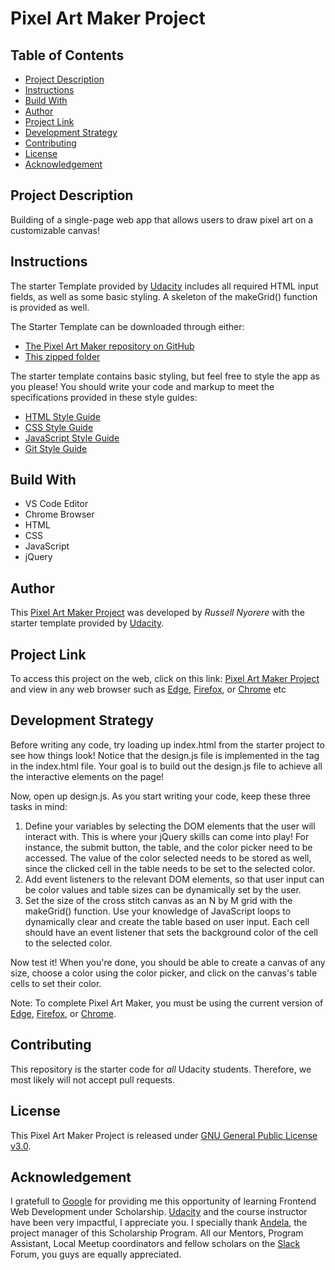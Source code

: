 # Pixel Art Maker Project

## Table of Contents

* [Project Description](#project-description)
* [Instructions](#instructions)
* [Build With](#build-with)
* [Author](#author)
* [Project Link](#project-link)
* [Development Strategy](#development-strategy)
* [Contributing](#contributing)
* [License](#license)
* [Acknowledgement](#acknowledgement)

## Project Description

Building of a single-page web app that allows users to draw pixel art on a customizable canvas!

## Instructions

The starter Template provided by [Udacity](https://www.udacity.com/) includes all required HTML input fields, as well as some basic styling. A skeleton of the makeGrid() function is provided as well.

The Starter Template can be downloaded through either:

  * [The Pixel Art Maker repository on GitHub](https://github.com/udacity/project-pixel-art-maker-starter)
  * [This zipped folder](https://github.com/udacity/project-pixel-art-maker-starter/archive/master.zip)

The starter template contains basic styling, but feel free to style the app as you please! You should write your code and markup to meet the specifications provided in these style guides:

  * [HTML Style Guide](http://udacity.github.io/frontend-nanodegree-styleguide/index.html)
  * [CSS Style Guide](http://udacity.github.io/frontend-nanodegree-styleguide/css.html)
  * [JavaScript Style Guide](http://udacity.github.io/frontend-nanodegree-styleguide/javascript.html)
  * [Git Style Guide](https://udacity.github.io/git-styleguide/)
  
## Build With

  * VS Code Editor
  * Chrome Browser
  * HTML
  * CSS
  * JavaScript
  * jQuery
  
## Author

This [Pixel Art Maker Project](https://neorusse.github.io/Pixel-Art-Maker-Project/) was developed by *Russell Nyorere* with the starter template provided by [Udacity](https://www.udacity.com/).
  
## Project Link

To access this project on the web, click on this link: [Pixel Art Maker Project](https://neorusse.github.io/Pixel-Art-Maker-Project/) and view in any web browser such as [Edge](https://www.microsoft.com/en-us/download/details.aspx?id=48126), [Firefox](https://www.mozilla.org/en-US/firefox/new/), or [Chrome](https://support.google.com/chrome/answer/95346?hl=en) etc

## Development Strategy

Before writing any code, try loading up index.html from the starter project to see how things look! Notice that the design.js file is implemented in the <body> tag in the index.html file. Your goal is to build out the design.js file to achieve all the interactive elements on the page!

Now, open up design.js. As you start writing your code, keep these three tasks in mind:

1.  Define your variables by selecting the DOM elements that the user will interact with. This is where your jQuery skills can come into     play! For instance, the submit button, the table, and the color picker need to be accessed. The value of the color selected needs to     be stored as well, since the clicked cell in the table needs to be set to the selected color.
2.  Add event listeners to the relevant DOM elements, so that user input can be color values and table sizes can be dynamically set by       the user.
3.  Set the size of the cross stitch canvas as an N by M grid with the makeGrid() function. Use your knowledge of JavaScript loops to       dynamically clear and create the table based on user input. Each cell should have an event listener that sets the background color       of the cell to the selected color.

Now test it! When you're done, you should be able to create a canvas of any size, choose a color using the color picker, and click on the canvas's table cells to set their color.

Note: To complete Pixel Art Maker, you must be using the current version of [Edge](https://www.microsoft.com/en-us/download/details.aspx?id=48126), [Firefox](https://www.mozilla.org/en-US/firefox/new/), or [Chrome](https://support.google.com/chrome/answer/95346?hl=en).

## Contributing

This repository is the starter code for _all_ Udacity students. Therefore, we most likely will not accept pull requests.

## License

This Pixel Art Maker Project is released under [GNU General Public License v3.0](https://github.com/neorusse/Pixel-Art-Maker-Project/blob/master/LICENSE).

## Acknowledgement

I gratefull to [Google](https://www.google.com/) for providing me this opportunity of learning Frontend Web Development under Scholarship. [Udacity](https://www.udacity.com/) and the course instructor have been very impactful, I appreciate you. I specially thank [Andela](https://andela.com/), the project manager of this Scholarship Program. All our Mentors, Program Assistant, Local Meetup coordinators and fellow scholars on the [Slack](https://slack.com/) Forum, you guys are equally appreciated.
